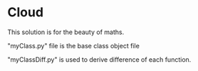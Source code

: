 # Cloud

This solution is for the beauty of maths.

"myClass.py" file is the base class object file 

"myClassDiff.py" is used to derive difference of each function.
